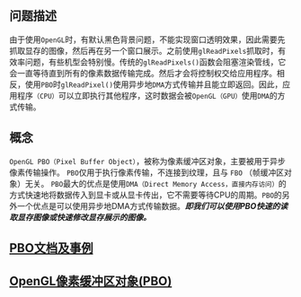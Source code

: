 ##  问题描述
由于使用`OpenGL`时，有默认黑色背景问题，不能实现窗口透明效果，因此需要先抓取显存的图像，然后再在另一个窗口展示。之前使用`glReadPixels`抓取时，有效率问题，有些机型会特别慢。传统的`glReadPixels()`函数会阻塞渲染管线，它会一直等待直到所有的像素数据传输完成。然后才会将控制权交给应用程序。相反，使用`PBO`时`glReadPixel()`使用异步地`DMA`方式传输并且能立即返回。因此，应用程序`（CPU）`可以立即执行其他程序，这时数据会被`OpenGL（GPU）`使用`DMA`的方式传输。


##  概念
 `OpenGL PBO（Pixel Buffer Object）`，被称为像素缓冲区对象，主要被用于异步像素传输操作。 `PBO`仅用于执行像素传输，不连接到纹理，且与 `FBO` （帧缓冲区对象）无关。
 `PBO`最大的优点是使用`DMA（Direct Memory Access，直接内存访问）`的方式快速地将数据传入到显卡或从显卡传出，它不需要等待CPU的周期。`PBO`的另外一个优点是可以使用异步地DMA方式传输数据。***即我们可以使用PBO快速的读取显存图像或快速修改显存展示的图像。***

## [PBO文档及事例](http://www.songho.ca/opengl/gl_pbo.html)

## [OpenGL像素缓冲区对象(PBO)](https://blog.csdn.net/wozhengtao/article/details/52671940)